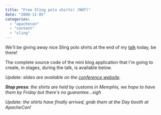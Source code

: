 ```yaml
---
title: "Free Sling polo shirts! (NOT)"
date: "2008-11-05"
categories: 
  - "apachecon"
  - "content"
  - "sling"
---
```


We'll be giving away nice Sling polo shirts at the end of my [talk](http://www.us.apachecon.com/c/acus2008/sessions/16) today, be there!

The complete source code of the mini blog application that I'm going to create, in stages, during the talk, is available below.

_Update: slides are available on the [conference website](http://us.apachecon.com/c/acus2008/sessions/16)._

_**Stop press**: the shirts are held by customs in Memphis, we hope to have them by Friday but there's no guarantee...sigh_

_Update: the shirts have finally arrived, grab them at the Day booth at ApacheCon!_

<html>
<!--
  Single page Sling blog demo, shows how content is defined
  by form fields, and the use of Sling.wizard and Sling.getContent.

  To test this, run the Sling launchpad/testing module with "mvn jetty:run",
  copy this script to /apps/blog/blog.esp (via the WebDAV mount at
  http://localhost:8888/) and open
  http://localhost:8888/content/blog/\*.html  

  To add more fields to the posts, simply add them to the form below.
-->

<%
var title = currentNode.title ? currentNode.title : "";
%>

<head>
  <title><%= title %></title>
  <script src="/system/sling.js"></script>
  <link rel="stylesheet" type="text/css" href="/sling.css"/>
</head>

<body>
  <h1>Sling microblog</h1>

  <div class="editor" style="float:right; width:69%">
	  <h2><%= title %></h2>
	  <form method="POST">
	    Title:
	    <br/>
	    <input type="text" name="title" style="width:100%"/>

	    <br/>
	    Text:
	    <br/>
	    <textarea style="width:100%" name="text"></textarea>

	    <br/>
	    <input type="submit" value="save"/>

	    <input type="hidden" name=":redirect" value="\*"/>
	  </form>
  </div>

  <div class="nav" style="float:left; width:30%;">
    <h3>Navigation</h3>
    <ul>
        <li><em><a href="/content/blog/\*">\[Create new post\]</a></em></li>
	    <script>
	      var posts = Sling.getContent("/content/blog", 2);
	      for(var i in posts) {
	      	document.write("<li><a href='/content/blog/" + i + "'>" + posts\[i\].title + "</a></li>");
	      }
	    </script>
    </ul>
  </div>

  <script>Sling.wizard();</script>
</body>
</html>

